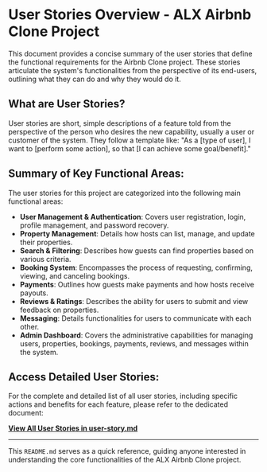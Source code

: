 # User Stories Overview - ALX Airbnb Clone Project

This document provides a concise summary of the user stories that define the functional requirements for the Airbnb Clone project. These stories articulate the system's functionalities from the perspective of its end-users, outlining what they can do and why they would do it.

## What are User Stories?

User stories are short, simple descriptions of a feature told from the perspective of the person who desires the new capability, usually a user or customer of the system. They follow a template like: "As a [type of user], I want to [perform some action], so that [I can achieve some goal/benefit]."

## Summary of Key Functional Areas:

The user stories for this project are categorized into the following main functional areas:

-   **User Management & Authentication**: Covers user registration, login, profile management, and password recovery.
-   **Property Management**: Details how hosts can list, manage, and update their properties.
-   **Search & Filtering**: Describes how guests can find properties based on various criteria.
-   **Booking System**: Encompasses the process of requesting, confirming, viewing, and canceling bookings.
-   **Payments**: Outlines how guests make payments and how hosts receive payouts.
-   **Reviews & Ratings**: Describes the ability for users to submit and view feedback on properties.
-   **Messaging**: Details functionalities for users to communicate with each other.
-   **Admin Dashboard**: Covers the administrative capabilities for managing users, properties, bookings, payments, reviews, and messages within the system.

## Access Detailed User Stories:

For the complete and detailed list of all user stories, including specific actions and benefits for each feature, please refer to the dedicated document:

[**View All User Stories in user-story.md**](user-story.md)

---

This `README.md` serves as a quick reference, guiding anyone interested in understanding the core functionalities of the ALX Airbnb Clone project.